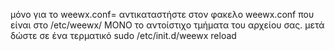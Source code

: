  μόνο για το weewx.conf=  αντικαταστήστε στον φακελο weewx.conf που είναι στο /etc/weewx/  ΜΟΝΟ το αντοίστιχο τμήματα του αρχείου σας.
μετά δώστε σε ένα τερματικό  sudo /etc/init.d/weewx reload 
